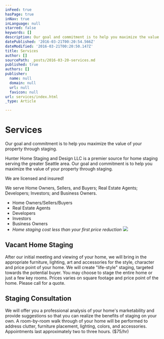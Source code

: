 ```yaml
---
inFeed: true
hasPage: true
inNav: true
inLanguage: null
starred: false
keywords: []
description: Our goal and commitment is to help you maximize the value of your property through staging.
datePublished: '2016-03-21T00:20:54.566Z'
dateModified: '2016-03-21T00:20:50.147Z'
title: Services
author: []
sourcePath: _posts/2016-03-20-services.md
published: true
authors: []
publisher:
  name: null
  domain: null
  url: null
  favicon: null
url: services/index.html
_type: Article

---
```

# Services

Our goal and commitment is to help you maximize the value of your property through staging.

Hunter Home Staging and Design LLC is a premier source for home staging serving the greater Seattle area. Our goal and commitment is to help you maximize the value of your property through staging.

We are licensed and insured!

We serve Home Owners, Sellers, and Buyers; Real Estate Agents; Developers; Investors; and Business Owners.

* Home Owners/Sellers/Buyers
* Real Estate Agents
* Developers
* Investors
* Business Owners
* _Home staging cost less than your first price reduction_
![](https://the-grid-user-content.s3-us-west-2.amazonaws.com/aa743860-011f-4e87-92fc-b94da3b52e5b.jpg)

## Vacant Home Staging

After our initial meeting and viewing of your home, we will bring in the appropriate furniture, lighting, art and accessories for the style, character and price point of your home. We will create "life-style" staging, targeted towards the potential buyer. You may choose to stage the entire home or just a few key rooms. Prices varies on square footage and price point of the home. Please call for a quote.

## Staging Consultation

We will offer you a professional analysis of your home's marketability and provide suggestions so that you can realize the benefits of staging on your own. A room-by-room walk through of your home will be performed to address clutter, furniture placement, lighting, colors, and accessories. Appointments last approximately two to three hours. ($75/hr)